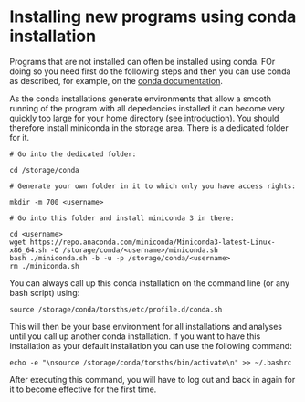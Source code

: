# Installing new programs using conda installation
Programs that are not installed can often be installed using conda. FOr doing so you need first do the following steps and then you can use conda as described, for example, on the [conda documentation](https://docs.conda.io/en/latest/).

As the conda installations generate environments that allow a smooth running of the program with all depedencies installed it can become very quickly too large for your home directory (see [introduction](Introduction.md)). You should therefore install miniconda in the storage area. There is a dedicated folder for it.

```
# Go into the dedicated folder:

cd /storage/conda 

# Generate your own folder in it to which only you have access rights:

mkdir -m 700 <username> 

# Go into this folder and install miniconda 3 in there:

cd <username>
wget https://repo.anaconda.com/miniconda/Miniconda3-latest-Linux-x86_64.sh -O /storage/conda/<username>/miniconda.sh
bash ./miniconda.sh -b -u -p /storage/conda/<username>
rm ./miniconda.sh 
```

You can always call up this conda installation on the command line (or any bash script) using:

```
source /storage/conda/torsths/etc/profile.d/conda.sh
```
This will then be your base environment for all installations and analyses until you call up another conda installation.
If you want to have this installation as your default installation you can use the following command:

```
echo -e "\nsource /storage/conda/torsths/bin/activate\n" >> ~/.bashrc
```
After executing this command, you will have to log out and back in again for it to become effective for the first time.

